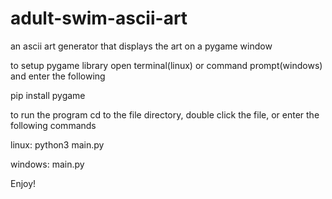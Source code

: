# adult-swim-ascii-art
an ascii art generator that displays the art on a pygame window

to setup pygame library open terminal(linux) or command prompt(windows) and enter the following

  pip install pygame
  
to run the program cd to the file directory, double click the file, or enter the following commands

  linux: python3 main.py
  
  windows: main.py
 
Enjoy!
